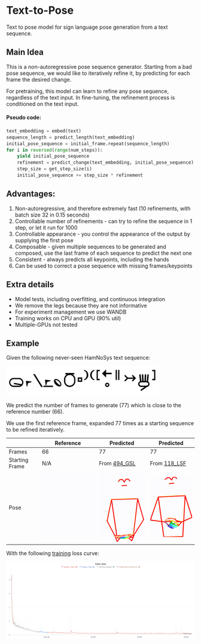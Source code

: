 # Text-to-Pose

Text to pose model for sign language pose generation from a text sequence.

## Main Idea

This is a non-autoregressive pose sequence generator. Starting from a bad pose sequence, we would like to iteratively
refine it, by predicting for each frame the desired change.

For pretraining, this model can learn to refine any pose sequence, regardless of the text input. In fine-tuning, the
refinement process is conditioned on the text input.

#### Pseudo code:

```python
text_embedding = embed(text)
sequence_length = predict_length(text_embedding)
initial_pose_sequence = initial_frame.repeat(sequence_length)
for i in reversed(range(num_steps)):
    yield initial_pose_sequence
    refinement = predict_change(text_embedding, initial_pose_sequence)
    step_size = get_step_size(i)
    initial_pose_sequence += step_size * refinement
```

## Advantages:

1. Non-autoregressive, and therefore extremely fast (10 refinements, with batch size 32 in 0.15 seconds)
2. Controllable number of refinements - can try to refine the sequence in 1 step, or let it run for 1000
3. Controllable appearance - you control the appearance of the output by supplying the first pose
4. Composable - given multiple sequences to be generated and composed, use the last frame of each sequence to predict
   the next one
5. Consistent - always predicts all keypoints, including the hands
6. Can be used to correct a pose sequence with missing frames/keypoints


## Extra details

- Model tests, including overfitting, and continuous integration
- We remove the legs because they are not informative
- For experiment management we use WANDB
- Training works on CPU and GPU (90% util)
- Multiple-GPUs not tested


## Example

Given the following never-seen HamNoSys text sequence:

![](assets/example/494_GSL_text.png)

We predict the number of frames to generate (77) which is close to the reference number (66).

We use the first reference frame, expanded 77 times as a starting sequence to be refined iteratively.

|                | Reference                                        | Predicted                                                                                           | Predicted                                                                                          |
|----------------|--------------------------------------------------|-----------------------------------------------------------------------------------------------------|----------------------------------------------------------------------------------------------------|
| Frames         | 66                                               | 77                                                                                                  | 77                                                                                                 |
| Starting Frame | N/A                                              | From [494_GSL](https://www.sign-lang.uni-hamburg.de/dicta-sign/portal/concepts/gsl/494.mp4) | From [118_LSF](https://www.sign-lang.uni-hamburg.de/dicta-sign/portal/concepts/lsf/118.mp4) |
| Pose           | ![original](assets/example/494_GSL_original.gif) | ![pred](assets/example/494_GSL_pred.gif)                                                            | ![other](assets/example/494_GSL_other.gif)                                                         |

With the following [training](https://wandb.ai/amit_my/text-to-pose/runs/392fs203) loss curve:

![loss](assets/loss.png)